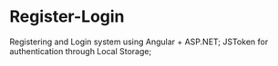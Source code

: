 # Register-Login
Registering and Login system using Angular + ASP.NET; JSToken for authentication through Local Storage;
